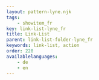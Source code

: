```yaml
---
layout: pattern-lyne.njk
tags: 
    - showitem_fr
key: link-list-lyne_fr
title: Link-List
parent: link-list-folder-lyne_fr
keywords: link-list, action
order: 220
availablelanguages: 
    - de
    - en
---
```

